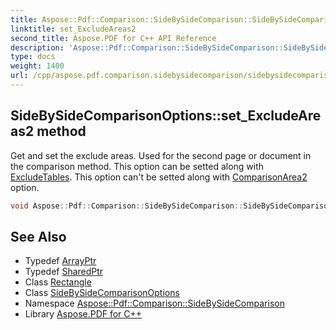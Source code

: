 ```yaml
---
title: Aspose::Pdf::Comparison::SideBySideComparison::SideBySideComparisonOptions::set_ExcludeAreas2 method
linktitle: set_ExcludeAreas2
second_title: Aspose.PDF for C++ API Reference
description: 'Aspose::Pdf::Comparison::SideBySideComparison::SideBySideComparisonOptions::set_ExcludeAreas2 method. Get and set the exclude areas. Used for the second page or document in the comparison method. This option can be setted along with ExcludeTables. This option can''t be setted along with ComparisonArea2 option in C++.'
type: docs
weight: 1400
url: /cpp/aspose.pdf.comparison.sidebysidecomparison/sidebysidecomparisonoptions/set_excludeareas2/
---
```

## SideBySideComparisonOptions::set_ExcludeAreas2 method


Get and set the exclude areas. Used for the second page or document in the comparison method. This option can be setted along with [ExcludeTables](../). This option can't be setted along with [ComparisonArea2](../) option.

```cpp
void Aspose::Pdf::Comparison::SideBySideComparison::SideBySideComparisonOptions::set_ExcludeAreas2(System::ArrayPtr<System::SharedPtr<Rectangle>> value)
```

## See Also

* Typedef [ArrayPtr](../../../system/arrayptr/)
* Typedef [SharedPtr](../../../system/sharedptr/)
* Class [Rectangle](../../../aspose.pdf/rectangle/)
* Class [SideBySideComparisonOptions](../)
* Namespace [Aspose::Pdf::Comparison::SideBySideComparison](../../)
* Library [Aspose.PDF for C++](../../../)
